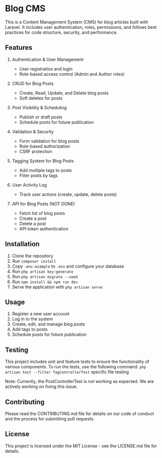 # Blog CMS

This is a Content Management System (CMS) for blog articles built with Laravel. It includes user authentication, roles, permissions, and follows best practices for code structure, security, and performance.

## Features

1. Authentication & User Management
   - User registration and login
   - Role-based access control (Admin and Author roles)

2. CRUD for Blog Posts
   - Create, Read, Update, and Delete blog posts
   - Soft deletes for posts

3. Post Visibility & Scheduling
   - Publish or draft posts
   - Schedule posts for future publication

4. Validation & Security
   - Form validation for blog posts
   - Role-based authorization
   - CSRF protection

5. Tagging System for Blog Posts
   - Add multiple tags to posts
   - Filter posts by tags

6. User Activity Log
   - Track user actions (create, update, delete posts)

7. API for Blog Posts (NOT DONE)
   - Fetch list of blog posts
   - Create a post
   - Delete a post
   - API token authentication

## Installation

1. Clone the repository
2. Run `composer install`
3. Copy `.env.example` to `.env` and configure your database
4. Run `php artisan key:generate`
5. Run `php artisan migrate --seed`
6. Run `npm install && npm run dev`
7. Serve the application with `php artisan serve`

## Usage

1. Register a new user account
2. Log in to the system
3. Create, edit, and manage blog posts
4. Add tags to posts
5. Schedule posts for future publication

## Testing

This project includes unit and feature tests to ensure the functionality of various components. To run the tests, use the following command:
`php artisan test --filter TagControllerTest` specific file testing

Note: Currently, the PostControllerTest is not working as expected. We are actively working on fixing this issue.

## Contributing

Please read the CONTRIBUTING.md file for details on our code of conduct and the process for submitting pull requests.

## License

This project is licensed under the MIT License - see the LICENSE.md file for details.
